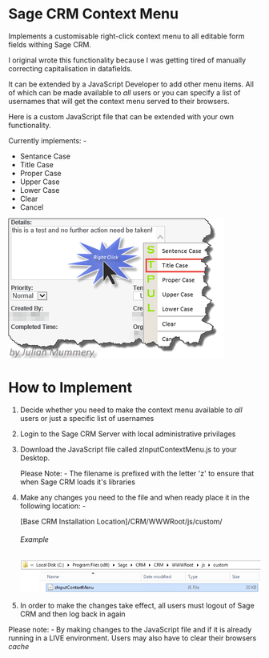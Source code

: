 # Sage CRM Context Menu
Implements a customisable right-click context menu to all editable form fields withing Sage CRM.

I original wrote this functionality because I was getting tired of manually correcting capitalisation in datafields.

It can be extended by a JavaScript Developer to add other menu items. All of which can be made available to *all* users or you can specify a list of usernames that will get the context menu served to their browsers. 

Here is a custom JavaScript file that can be extended with your own functionality.

Currently implements: -

<ul>
  <li>Sentance Case</li>
  <li>Title Case</li>
  <li>Proper Case</li>
  <li>Upper Case</li>
  <li>Lower Case</li>
  <li>Clear</li>
  <li>Cancel</li>
</ul>

<img src="https://github.com/julianmummery/sagecrm-context-menu/blob/master/SageCRM-Context-Menu-Example.png">

# How to Implement

1)  Decide whether you need to make the context menu available to *all* users or just a specific list of usernames

2)  Login to the Sage CRM Server with local administrative privilages

3)  Download the JavaScript file called zInputContextMenu.js to your Desktop.

    Please Note: - The filename is prefixed with the letter 'z' to ensure that when Sage CRM loads it's libraries

4)  Make any changes you need to the file and when ready place it in the following location: -

    [Base CRM Installation Location]/CRM/WWWRoot/js/custom/
  
    <h6>Example</h6>
    <img src="https://github.com/julianmummery/sagecrm-context-menu/blob/master/contextMenuSetup.png">
  
 5)  In order to make the changes take effect, all users must logout of Sage CRM and then log back in again
 
 Please note: - By making changes to the JavaScript file and if it is already running in a LIVE environment. Users may also have to clear their browsers *cache*

